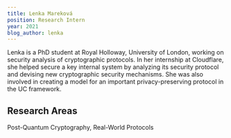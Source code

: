 ```yaml
---
title: Lenka Mareková
position: Research Intern
year: 2021
blog_author: lenka
---
```


Lenka is a PhD student at Royal Holloway, University of London, working on security analysis of cryptographic protocols. In her internship at Cloudflare, she helped secure a key internal system by analyzing its security protocol and devising new cryptographic security mechanisms. She was also involved in creating a model for an important privacy-preserving protocol in the UC framework.

## Research Areas

Post-Quantum Cryptography, Real-World Protocols
